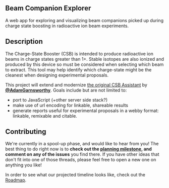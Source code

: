 ## Beam Companion Explorer 
A web app for exploring and visualizing beam companions picked up during charge state boosting in radioactive ion beam experiments.

## Description

The Charge-State Booster (CSB) is intended to produce radioactive ion beams in charge states greater than 1+. Stable isotopes are also ionized and produced by this device so must be considered when selecting which beam to extract. This tool may help identify which charge-state might be the cleanest when designing experimental proposals.

This project will extend and modernize [the original CSB Assistant](http://trshare.triumf.ca/~garns/CSB/) by [**@AdamGarnsworthy**](https://github.com/AdamGarnsworthy). Goals include but are not limited to:

 - port to JavaScript (+other server side stack?)
 - make use of url encoding for linkable, shareable results
 - generate reports useful for experimental proposals in a webby format: linkable, remixable and citable.

## Contributing

We're currently in a spool-up phase, and would like to hear from you! The best thing to do right now is to **check out the [planning milestone](https://github.com/GRIFFINCollaboration/beamCompanionExplorer/milestones/Planning%20Discussions), and comment on any of the issues** you find there. If you have other ideas that don't fit into one of those threads, please feel free to open a new one on anything you like!

In order to see what our projected timeline looks like, check out the [Roadmap](https://github.com/GRIFFINCollaboration/beamCompanionExplorer/issues/4).
